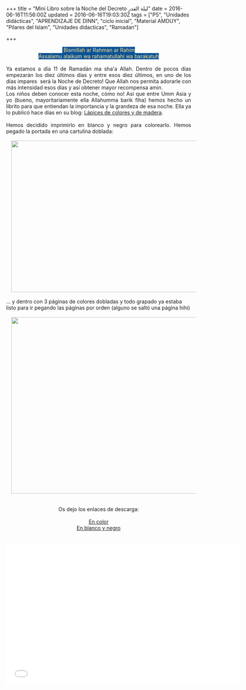 +++
title = "Mini Libro sobre la Noche del Decreto لیلة القدر"
date = 2016-06-16T11:56:00Z
updated = 2016-06-16T19:03:30Z
tags = ["P5", "Unidades didácticas", "APRENDIZAJE DE DINN", "ciclo inicial", "Material AMDUY", "Pilares del Islam", "Unidades didacticas", "Ramadan"]

+++

<div dir="ltr" style="text-align: left;" trbidi="on"><div class="separator" style="clear: both; text-align: center;"></div><div style="text-align: center;"><span style="background-color: #0b5394; color: #ffe599;">&nbsp;Bismillah ar Rahman ar Rahim</span></div><div style="text-align: center;"><span style="background-color: #0b5394; color: #ffe599;">Assalamu alaikum wa rahamatullahi wa barakatuh</span></div><br /><div style="text-align: justify;">Ya estamos a día 11 de Ramadán ma sha'a Allah. Dentro de pocos días empezarán los diez últimos días y entre esos diez últimos, en uno de los días impares &nbsp;será la Noche de Decreto! Que Allah nos permita adorarle con más intensidad esos días y así obtener mayor recompensa amin.&nbsp;</div><div style="text-align: justify;">Los niños deben conocer esta noche, cómo no! Así que entre Umm Asia y yo (bueno, mayoritariamente ella Allahumma barik fiha) hemos hecho un librito para que entiendan la importancia y la grandeza de esa noche. Ella ya lo publicó hace días en su blog: <a href="http://lapicesdecoloresymadera.blogspot.com.es/2016/06/mi-minibook-lailatul-qadr.html" target="_blank">Lápices de colores y de madera</a>.</div><div style="text-align: justify;"><br /></div><div style="text-align: justify;">Hemos decidido imprimirlo en blanco y negro para colorearlo. Hemos pegado la portada en una cartulina doblada:</div><div style="text-align: justify;"><br /></div><div class="separator" style="clear: both; text-align: center;"><a href="https://4.bp.blogspot.com/-YbbNY6LxIqc/V2Fgw69dokI/AAAAAAAAINM/jLoIDKae7xEo8ShfbpP9d_pBBc_VxlYFgCLcB/s1600/2c%25CC%25A7.jpg" imageanchor="1" style="margin-left: 1em; margin-right: 1em;"><img border="0" height="412" src="https://4.bp.blogspot.com/-YbbNY6LxIqc/V2Fgw69dokI/AAAAAAAAINM/jLoIDKae7xEo8ShfbpP9d_pBBc_VxlYFgCLcB/s640/2c%25CC%25A7.jpg" width="640" /></a></div><div class="separator" style="clear: both; text-align: center;"><span style="text-align: justify;"><br /></span></div><div class="separator" style="clear: both; text-align: left;"><span style="text-align: justify;">... y dentro con 3 páginas de colores dobladas y todo grapado ya estaba listo para ir pegando las páginas por orden (alguno se saltó una página hihi)</span></div><div class="separator" style="clear: both; text-align: center;"><span style="text-align: justify;"><br /></span></div><div class="separator" style="clear: both; text-align: center;"><a href="https://4.bp.blogspot.com/-SZfFIwDPM7g/V2Ffv8senII/AAAAAAAAINA/-VpL95Po_vc0OJGZayH9HAatstIq1kkIwCLcB/s1600/FotorCreated.png" imageanchor="1" style="margin-left: 1em; margin-right: 1em;"><img border="0" height="480" src="https://4.bp.blogspot.com/-SZfFIwDPM7g/V2Ffv8senII/AAAAAAAAINA/-VpL95Po_vc0OJGZayH9HAatstIq1kkIwCLcB/s640/FotorCreated.png" width="640" /></a></div><br /><br /><div style="text-align: center;">Os dejo los enlaces de descarga:</div><div style="text-align: center;"><br /></div><div style="text-align: center;"><a href="https://drive.google.com/open?id=0B7fa7pldhzNWZDJjRWFXTlctckk" target="_blank">En color</a></div><div style="text-align: center;"><a href="https://drive.google.com/open?id=0B7fa7pldhzNWY1JteHVncTBhWHc" target="_blank">En blanco y negro</a></div><div style="text-align: center;"><br /></div><div style="text-align: center;"><br /></div><iframe allowfullscreen="true" allowtransparency="true" frameborder="0" height="385" scrolling="no" seamless="seamless" src="//cdn.flipsnack.com/widget/flipsnackwidget.html?hash=ft9f633md&amp;bgcolor=EEEEEE&amp;t=1466071014" width="640"></iframe></div>
